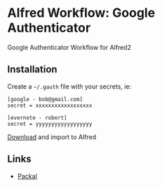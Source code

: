 Alfred Workflow: Google Authenticator
=====================================

Google Authenticator Workflow for Alfred2

Installation
------------

Create a `~/.gauth` file with your secrets, ie:

```
[google - bob@gmail.com]
secret = xxxxxxxxxxxxxxxxxx

[evernote - robert]
secret = yyyyyyyyyyyyyyyyyy
```

[Download](https://github.com/moul/alfred-workflow-gauth/raw/master/Google%20Authenticator.alfredworkflow) and import to Alfred

Links
-----

- [Packal](http://www.packal.org/workflow/gauth)
